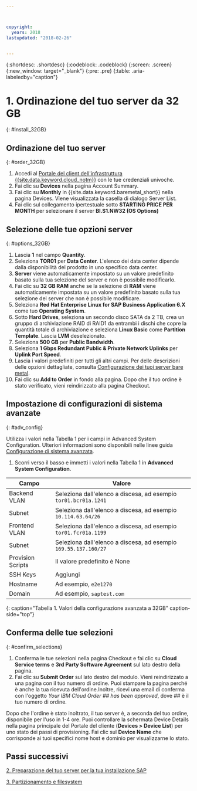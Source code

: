 ```yaml
---



copyright:
  years: 2018
lastupdated: "2018-02-26"


---
```


{:shortdesc: .shortdesc}
{:codeblock: .codeblock}
{:screen: .screen}
{:new_window: target="_blank"}
{:pre: .pre}
{:table: .aria-labeledby="caption"}

# 1. Ordinazione del tuo server da 32 GB
{: #install_32GB}

## Ordinazione del tuo server
{: #order_32GB}

1. Accedi al [Portale del client dell'infrastruttura {{site.data.keyword.cloud_notm}}](https://control.softlayer.com) con le tue credenziali univoche.
2. Fai clic su **Devices** nella pagina Account Summary.
3. Fai clic su **Monthly** in {{site.data.keyword.baremetal_short}} nella pagina Devices. Viene visualizzata la casella di dialogo Server List.
4. Fai clic sul collegamento ipertestuale sotto **STARTING PRICE PER MONTH** per selezionare il server **BI.S1.NW32 (OS Options)**

## Selezione delle tue opzioni server
{: #options_32GB}

1. Lascia **1** nel campo **Quantity**.
2. Seleziona **TOR01** per **Data Center**. L'elenco dei data center dipende dalla disponibilità del prodotto in uno specifico data center.
3. **Server** viene automaticamente impostato su un valore predefinito basato sulla tua selezione del server e non è possibile modificarlo.
4. Fai clic su **32 GB RAM** anche se la selezione di **RAM** viene automaticamente impostata su un valore predefinito basato sulla tua selezione del server che non è possibile modificare.
5. Seleziona **Red Hat Enterprise Linux for SAP Business Application 6.X** come tuo **Operating System**.
6. Sotto **Hard Drives**, seleziona un secondo disco SATA da 2 TB, crea un gruppo di archiviazione RAID di RAID1 da entrambi i dischi che copre la quantità totale di archiviazione e seleziona **Linux Basic** come **Partition Template**. Lascia **LVM** deselezionato.
7. Seleziona **500 GB** per **Public Bandwidth**.
8.	Seleziona **1 Gbps Redundant Public & Private Network Uplinks** per **Uplink Port Speed**.
9. Lascia i valori predefiniti per tutti gli altri campi. Per delle descrizioni delle opzioni dettagliate, consulta [Configurazione dei tuoi server bare metal](https://console.bluemix.net/docs/bare-metal/configuring.html#setting-up-your-bare-metal-servers).
10.	Fai clic su **Add to Order** in fondo alla pagina. Dopo che il tuo ordine è stato verificato, vieni reindirizzato alla pagina Checkout.

## Impostazione di configurazioni di sistema avanzate
{: #adv_config}

Utilizza i valori nella Tabella 1 per i campi in Advanced System Configuration. Ulteriori informazioni sono disponibili nelle linee guida [Configurazione di sistema avanzata](https://console.bluemix.net/docs/bare-metal/configuring.html#advanced-system-configuration).

1. Scorri verso il basso e immetti i valori nella Tabella 1 in **Advanced System Configuration**.

|              Campo               |      Valore                                                           |
| -------------------------------- | -------------------------------------------------------------------- |
|Backend VLAN                      | Seleziona dall'elenco a discesa, ad esempio `tor01.bcr01a.1241`     |
|Subnet                            | Seleziona dall'elenco a discesa, ad esempio `10.114.63.64/26`       |
|Frontend VLAN                     | Seleziona dall'elenco a discesa, ad esempio `tor01.fcr01a.1199`     |
|Subnet                            | Seleziona dall'elenco a discesa, ad esempio `169.55.137.160/27`     |
|Provision Scripts                 | Il valore predefinito è None                                                         |
|SSH Keys                          | Aggiungi                                                                             |
|Hostname                          | Ad esempio, `e2e1270`                                               |
|Domain                            | Ad esempio, `saptest.com`                                           |
{: caption="Tabella 1. Valori della configurazione avanzata a 32GB" caption-side="top"}  

## Conferma delle tue selezioni
{: #confirm_selections}

1. Conferma le tue selezioni nella pagina Checkout e fai clic su **Cloud Service terms** e **3rd Party Software Agreement** sul lato destro della pagina.
2. Fai clic su **Submit Order** sul lato destro del modulo. Vieni reindirizzato a una pagina con il tuo numero di ordine. Puoi stampare la pagina perché è anche la tua ricevuta dell'ordine.Inoltre, ricevi una email di conferma con l'oggetto *Your IBM Cloud Order ## has been approved*, dove ## è il tuo numero di ordine.

Dopo che l'ordine è stato inoltrato, il tuo server è, a seconda del tuo ordine, disponibile per l'uso in 1-4 ore. Puoi controllare la schermata Device Details nella pagina principale del Portale del cliente (**Devices > Device List**) per uno stato dei passi di provisioning. Fai clic sul **Device Name** che corrisponde ai tuoi specifici nome host e dominio per visualizzarne lo stato.

## Passi successivi
 
  [2. Preparazione del tuo server per la tua installazione SAP](/docs/infrastructure/sap-netweaver-rhel-qrg/rhel-prepare-server-32GB.html)
  
  [3. Partizionamento e filesystem](/docs/infrastructure/sap-netweaver-rhel-qrg/rhel-partition-32GB.html)
